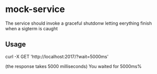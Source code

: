 # mock-service

The service should invoke a graceful shutdonw letting eerything finish when a sigterm is caught

## Usage
curl -X GET 'http://localhost:2017/?wait=5000ms'

(the response takes 5000 milliseconds)
You waited for 5000ms%

